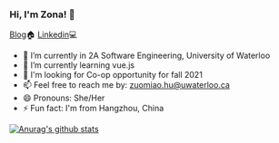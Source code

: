 ### Hi, I'm Zona! 👋
[Blog](https://zonahu.tech/)🏠 
[Linkedin](https://www.linkedin.com/in/zonahu/)💻


- 🔭 I’m currently in 2A Software Engineering, University of Waterloo
- 🌱 I’m currently learning vue.js
- 🤔 I'm looking for Co-op opportunity for fall 2021
- 📫 Feel free to reach me by: zuomiao.hu@uwaterloo.ca
- 😄 Pronouns: She/Her
- ⚡ Fun fact: I'm from Hangzhou, China

[![Anurag's github stats](https://github-readme-stats.vercel.app/api?username=ZonaHu)](https://github.com/anuraghazra/github-readme-stats)

